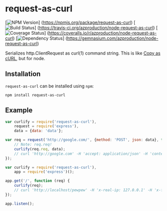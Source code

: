 # request-as-curl
[![NPM Version](https://badge.fury.io/js/request-as-curl.png)]
(https://npmjs.org/package/request-as-curl)
[![Build Status](https://travis-ci.org/azproduction/node-request-as-curl.png?branch=master)]
(https://travis-ci.org/azproduction/node-request-as-curl)
[![Coverage Status](https://coveralls.io/repos/azproduction/node-request-as-curl/badge.png?branch=master)]
(https://coveralls.io/r/azproduction/node-request-as-curl)
[![Dependency Status](https://gemnasium.com/azproduction/node-request-as-curl.png)]
(https://gemnasium.com/azproduction/node-request-as-curl)

Serializes http.ClientRequest as curl(1) command string. This is like [Copy as cURL](https://twitter.com/ChromiumDev/status/317183238026186752), but for node.

## Installation

`request-as-curl` can be installed using `npm`:

```
npm install request-as-curl
```

## Example

```js
var curlify = require('request-as-curl'),
    request = require('express'),
    data = {data: 'data'};

var req = request('http://google.com/', {method: 'POST', json: data}, function (error, response, expected) {
    // Note: req.req!
    curlify(req.req, data);
    // curl 'http://google.com' -H 'accept: application/json' -H 'content-type: application/json' -H 'connection: keep-alive' --data '{"data":"data"}' --compressed
});
```

```js
var curlify = require('request-as-curl'),
    app = require('express')();

app.get('/', function (req) {
    curlify(req);
    // curl 'http://localhost/pewpew' -H 'x-real-ip: 127.0.0.1' -H 'x-forwarded-for: 127.0.0.1' -H 'x-nginx-proxy: true' -H 'connection: close' -H 'user-agent: Mozilla/5.0 (Macintosh; Intel Mac OS X 10.8; rv:25.0) Gecko/20100101 Firefox/25.0' -H 'accept: text/html,application/xhtml+xml,application/xml;q=0.9,*/*;q=0.8' -H 'accept-language: ru-RU,ru;q=0.8,en-US;q=0.5,en;q=0.3' -H 'accept-encoding: gzip, deflate' -H 'cache-control: max-age=0' --compressed
});

app.listen();
```

